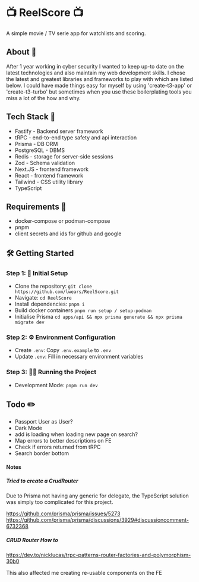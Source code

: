 # :tv: ReelScore :tv:

A simple movie / TV serie app for watchlists and scoring.

## About :thinking:

After 1 year working in cyber security I wanted to keep up-to date on the latest technologies and also maintain my web development skills. I chose the latest and greatest libraries and frameworks to play with which are listed below. I could have made things easy for myself by using 'create-t3-app' or 'create-t3-turbo' but sometimes when you use these boilerplating tools you miss a lot of the how and why.

## Tech Stack :toolbox:

- Fastify - Backend server framework
- tRPC - end-to-end type safety and api interaction
- Prisma - DB ORM
- PostgreSQL - DBMS
- Redis - storage for server-side sessions
- Zod - Schema validation
- Next.JS - frontend framework
- React - frontend framework
- Tailwind - CSS utility library
- TypeScript

## Requirements :receipt:

- docker-compose or podman-compose
- pnpm
- client secrets and ids for github and google

## :hammer_and_wrench: Getting Started

### Step 1: :rocket: Initial Setup

- Clone the repository: `git clone https://github.com/lwears/ReelScore.git`
- Navigate: `cd ReelScore`
- Install dependencies: `pnpm i`
- Build docker containers `pnpm run setup / setup-podman`
- Initialise Prisma `cd apps/api && npx prisma generate && npx prisma migrate dev`

### Step 2: :gear: Environment Configuration

- Create `.env`: Copy `.env.example` to `.env`
- Update `.env`: Fill in necessary environment variables

### Step 3: :running_man: Running the Project

- Development Mode: `pnpm run dev`

## Todo :pencil2:

- Passport User as User?
- Dark Mode
- add is loading when loading new page on search?
- Map errors to better descriptions on FE
- Check if errors returned from tRPC
- Search border bottom

#### Notes

##### Tried to create a CrudRouter

Due to Prisma not having any generic for delegate, the TypeScript solution was simply too complicated for this project.

https://github.com/prisma/prisma/issues/5273
https://github.com/prisma/prisma/discussions/3929#discussioncomment-6732368

##### CRUD Router How to

https://dev.to/nicklucas/trpc-patterns-router-factories-and-polymorphism-30b0

This also affected me creating re-usable components on the FE
